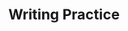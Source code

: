 ---
title: Writing Practice

source:
- title: Common Core Basics
  subject: Social Studies
  chapter: 5
  toc_type: Lesson Review
  toc_number: 5.5
  pages: 208 - 213

questions:
  - number: 1
    text: >
      Reread the passage about AT&T, or identify another monopoly-even a local one, such as a business in your neighborhood. Why is this business a monopoly? In your opinion, should this business remain a monopoly? Give reasons for your answer.
    choice:
      - option: blank
    answer:
      - text: >
          Is there only one place to buy a particular product in your town or neighborhood? That is a monopoly.
          <br /><br />
          Sample Response
          <br /><br />
          The Tex-Mex Pizza Company in my neighborhood is the only pizza parlor that delivers free. I don't really like the spicy taste of their sauce, but I end up ordering their pizza anyway out of convenience. I would be happy if other pizza shops would offer free delivery, because then customers would have more choices. If there was competition, local pizza parlors might even offer coupons or specials-and that would save customers money.
        
layout: cc_review
---